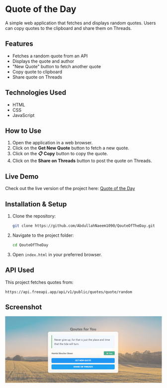 # Quote of the Day

A simple web application that fetches and displays random quotes. Users can copy quotes to the clipboard and share them on Threads.

## Features

- Fetches a random quote from an API
- Displays the quote and author
- "New Quote" button to fetch another quote
- Copy quote to clipboard
- Share quote on Threads

## Technologies Used

- HTML
- CSS
- JavaScript

## How to Use

1. Open the application in a web browser.
2. Click on the **Get New Quote** button to fetch a new quote.
3. Click on the **📋 Copy** button to copy the quote.
4. Click on the **Share on Threads** button to post the quote on Threads.

## Live Demo

Check out the live version of the project here: [Quote of the Day](https://qoute-of-the-day.vercel.app/)

## Installation & Setup

1. Clone the repository:
   ```bash
   git clone https://github.com/AbdullahNaeem1090/QouteOfTheDay.git
   ```
2. Navigate to the project folder:
   ```bash
   cd QouteOfTheDay
   ```
3. Open `index.html` in your preferred browser.

## API Used

This project fetches quotes from:
```
https://api.freeapi.app/api/v1/public/quotes/quote/random
```

## Screenshot

![Quote of the Day Screenshot](https://github.com/AbdullahNaeem1090/QouteOfTheDay/blob/main/Screenshot%202025-03-19%20174201.png?raw=true)


